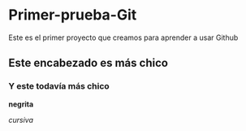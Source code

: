 # Primer-prueba-Git
Este es el primer proyecto que creamos para aprender a usar Github
## Este encabezado es más chico
### Y este todavía más chico 
**negrita** 

*cursiva*
